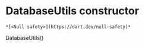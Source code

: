 


# DatabaseUtils constructor




    *[<Null safety>](https://dart.dev/null-safety)*



DatabaseUtils()












